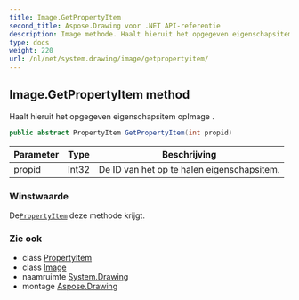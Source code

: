 ```yaml
---
title: Image.GetPropertyItem
second_title: Aspose.Drawing voor .NET API-referentie
description: Image methode. Haalt hieruit het opgegeven eigenschapsitem opImage .
type: docs
weight: 220
url: /nl/net/system.drawing/image/getpropertyitem/
---
```

## Image.GetPropertyItem method

Haalt hieruit het opgegeven eigenschapsitem opImage .

```csharp
public abstract PropertyItem GetPropertyItem(int propid)
```

| Parameter | Type | Beschrijving |
| --- | --- | --- |
| propid | Int32 | De ID van het op te halen eigenschapsitem. |

### Winstwaarde

De[`PropertyItem`](../../../system.drawing.imaging/propertyitem/) deze methode krijgt.

### Zie ook

* class [PropertyItem](../../../system.drawing.imaging/propertyitem/)
* class [Image](../)
* naamruimte [System.Drawing](../../image/)
* montage [Aspose.Drawing](../../../)


